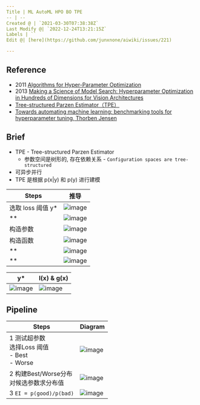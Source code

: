 ```yaml
---
Title | ML AutoML HPO BO TPE
-- | --
Created @ | `2021-03-30T07:38:38Z`
Last Modify @| `2022-12-24T13:21:15Z`
Labels | ``
Edit @| [here](https://github.com/junxnone/aiwiki/issues/221)

---
```

## Reference
- 2011 [Algorithms for Hyper-Parameter Optimization](https://papers.nips.cc/paper/2011/file/86e8f7ab32cfd12577bc2619bc635690-Paper.pdf)
- 2013 [Making a Science of Model Search: Hyperparameter Optimization in Hundreds of Dimensions for Vision Architectures](http://proceedings.mlr.press/v28/bergstra13.pdf)
- [Tree-structured Parzen Estimator（TPE）](https://zhuanlan.zhihu.com/p/55606172)
- [Towards automating machine learning: benchmarking tools for hyperparameter tuning, Thorben Jensen](https://github.com/ThorbenJensen/pydata2018berlin-hyperparameter-optimization/blob/master/pydata_hyperparameter.pdf)

## Brief
- TPE - Tree-structured Parzen Estimator
  - 参数空间是树形的, 存在依赖关系 - `Configuration spaces are tree-structured`
- 可异步并行
- TPE 是根据 p(x|y) 和 p(y) 进行建模

Steps | 推导
-- | --
选取 loss 阈值 y* | ![image](https://user-images.githubusercontent.com/2216970/113107028-fe29b400-9235-11eb-8070-345428e97c54.png)
** | ![image](https://user-images.githubusercontent.com/2216970/113107171-303b1600-9236-11eb-9b55-d8da4f4ec54c.png)
构造参数 | ![image](https://user-images.githubusercontent.com/2216970/113107332-5fea1e00-9236-11eb-91af-ab2b173ca008.png)
构造函数 | ![image](https://user-images.githubusercontent.com/2216970/113107351-67a9c280-9236-11eb-8640-76956ad9fe51.png)
** | ![image](https://user-images.githubusercontent.com/2216970/113107390-72fcee00-9236-11eb-80c5-cef5cfc2a72d.png)
** | ![image](https://user-images.githubusercontent.com/2216970/113107241-4648d680-9236-11eb-9b36-e030ffc93ce3.png)

y* | l(x) & g(x)
--  | --
![image](https://user-images.githubusercontent.com/2216970/113115929-85c7f080-923f-11eb-8f56-6e6dfd68e302.png) | ![image](https://user-images.githubusercontent.com/2216970/113115941-895b7780-923f-11eb-889d-c92b0f9087b1.png)

## Pipeline

Steps  |  Diagram
-- | -- 
1  测试超参数<br>选择Loss 阈值<br> - Best<br> - Worse |  ![image](https://user-images.githubusercontent.com/2216970/113118901-77c79f00-9242-11eb-9356-d55a2a656920.png)
2  构建Best/Worse分布<br>对候选参数求分布值 | ![image](https://user-images.githubusercontent.com/2216970/113118969-8615bb00-9242-11eb-96fb-084c51194f4d.png)
3  `EI = p(good)/p(bad)` | ![image](https://user-images.githubusercontent.com/2216970/113119097-a47bb680-9242-11eb-8c60-19eed2e5b6e0.png)

